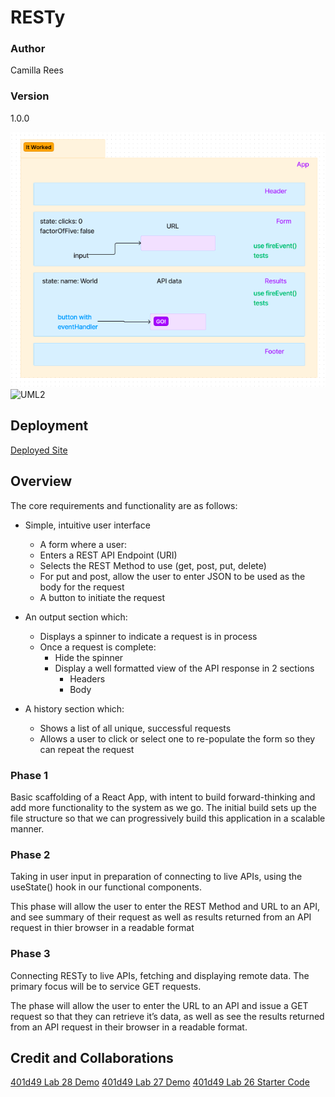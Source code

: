 # RESTy

### Author
Camilla Rees

### Version
1.0.0

![UML](./assets/lab-27-uml.png)
![UML2]()

## Deployment

[Deployed Site]()

## Overview

The core requirements and functionality are as follows:

- Simple, intuitive user interface
    - A form where a user:
    - Enters a REST API Endpoint (URI)
    - Selects the REST Method to use (get, post, put, delete)
    - For put and post, allow the user to enter JSON to be used as the body for the request
    - A button to initiate the request

- An output section which:
    - Displays a spinner to indicate a request is in process
    - Once a request is complete:
        - Hide the spinner
        - Display a well formatted view of the API response in 2 sections
            - Headers
            - Body

- A history section which:
    - Shows a list of all unique, successful requests
    - Allows a user to click or select one to re-populate the form so they can repeat the request

### Phase 1

Basic scaffolding of a React App, with intent to build forward-thinking and add more functionality to the system as we go. The initial build sets up the file structure so that we can progressively build this application in a scalable manner.

### Phase 2

Taking in user input in preparation of connecting to live APIs, using the useState() hook in our functional components. 

This phase will allow the user to enter the REST Method and URL to an API, and see summary of their request as well as results returned from an API request in thier browser in a readable format

### Phase 3

Connecting RESTy to live APIs, fetching and displaying remote data. The primary focus will be to service GET requests.

The phase will allow the user to enter the URL to an API and issue a GET request so that they can retrieve it’s data, as well as see the results returned from an API request in their browser in a readable format.

## Credit and Collaborations
[401d49 Lab 28 Demo]()
[401d49 Lab 27 Demo]()
[401d49 Lab 26 Starter Code]()